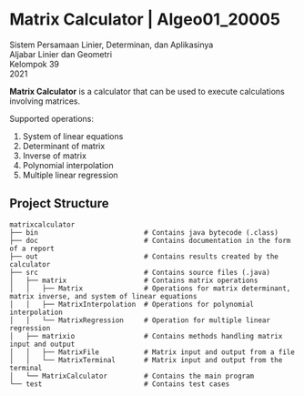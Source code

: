 # Matrix Calculator | Algeo01_20005
Sistem Persamaan Linier, Determinan, dan Aplikasinya  
Aljabar Linier dan Geometri  
Kelompok 39  
2021  
  
**Matrix Calculator** is a calculator that can be used to execute calculations involving matrices.  
  
Supported operations:
1. System of linear equations
2. Determinant of matrix
3. Inverse of matrix
4. Polynomial interpolation
5. Multiple linear regression

## Project Structure
```
matrixcalculator
├── bin                          # Contains java bytecode (.class) 
├── doc                          # Contains documentation in the form of a report
├── out                          # Contains results created by the calculator
├── src                          # Contains source files (.java)
│   ├── matrix                   # Contains matrix operations
│   │   ├── Matrix               # Operations for matrix determinant, matrix inverse, and system of linear equations
│   │   ├── MatrixInterpolation  # Operations for polynomial interpolation
│   │   └── MatrixRegression     # Operation for multiple linear regression
│   ├── matrixio                 # Contains methods handling matrix input and output
│   │   ├── MatrixFile           # Matrix input and output from a file
│   │   └── MatrixTerminal       # Matrix input and output from the terminal
│   └── MatrixCalculator         # Contains the main program
└── test                         # Contains test cases
```

